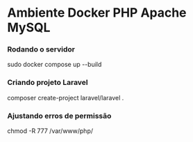 # Ambiente Docker PHP Apache MySQL

### Rodando o servidor
sudo docker compose up --build

### Criando projeto Laravel
composer create-project laravel/laravel .

### Ajustando erros de permissão
chmod -R 777 /var/www/php/